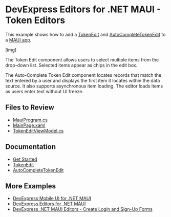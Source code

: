 # DevExpress Editors for .NET MAUI - Token Editors

This example shows how to add a [TokenEdit](http://docs.devexpress.devx/MAUI/DevExpress.Maui.Editors.TokenEdit?v=22.2) and [AutoCompleteTokenEdit](http://docs.devexpress.devx/MAUI/DevExpress.Maui.Editors.AutoCompleteTokenEdit?v=22.2) to a [MAUI app](https://learn.microsoft.com/en-us/dotnet/maui/?view=net-maui-7.0).

[img]

The Token Edit component allows users to select multiple items from the drop-down list. Selected items appear as chips in the edit box.

The Auto-Complete Token Edit component locates records that match the text entered by a user and displays the first item it locates within the data source. It also supports asynchronous item loading. The editor loads items as users enter text without UI freeze.

## Files to Review

* [MauiProgram.cs](./CS/MauiProgram.cs)
* [MainPage.xaml](./CS/MainPage.xaml)
* [TokenEditViewModel.cs](./CS/TokenEditViewModel.cs)

## Documentation

- [Get Started](https://docs.devexpress.devx/MAUI/403794/editors/get-started?p=netframework)
- [TokenEdit](https://docs.devexpress.devx/MAUI/DevExpress.Maui.Editors.TokenEdit?v=22.2)
- [AutoCompleteTokenEdit](http://docs.devexpress.devx/MAUI/DevExpress.Maui.Editors.AutoCompleteTokenEdit?v=22.2)

## More Examples

- [DevExpress Mobile UI for .NET MAUI](https://github.com/DevExpress-Examples/maui-demo-app)
- [DevExpress Editors for .NET MAUI](https://github.com/DevExpress-Examples/maui-editors-get-started)
- [DevExpress .NET MAUI Editors - Create Login and Sign-Up Forms](https://github.com/DevExpress-Examples/maui-editors-access-form)
